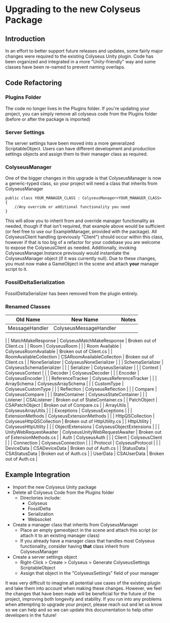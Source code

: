 # Upgrading to the new Colyseus Package

## Introduction

In an effort to better support future releases and updates, some fairly major changes were required to the existing Colyseus Unity plugin. Code has been organized and integrated in a more &quot;Unity-friendly&quot; way and some classes have been re-named to prevent naming overlaps.

## Code Refactoring

### Plugins Folder

The code no longer lives in the Plugins folder. If you&#39;re updating your project, you can simply remove all colyseus code from the Plugins folder (before or after the package is imported)

### Server Settings

The server settings have been moved into a more generalized ScriptableObject. Users can have different development and production settings objects and assign them to their manager class as required.

### ColyseusManager

One of the bigger changes in this upgrade is that ColyseusManager is now a generic-typed class, so your project will need a class that inherits from ColyseusManager

```
public class YOUR_MANAGER_CLASS : ColyseusManager<YOUR_MANAGER_CLASS>
{
    //Any override or additional functionality you need
}
```
This will allow you to inherit from and override manager functionality as needed, though if that isn&#39;t required, that example above would be sufficient (or feel free to use our ExampleManager, provided with the package). All ColyseusClient handling (previously &quot;Client&quot;) should occur within this class, however if that is too big of a refactor for your codebase you are welcome to expose the ColyseusClient as needed. Additionally, invoking ColyseusManager.Instance previously would instantiate the ColyseusManager object (if it was currently null). Due to these changes, you must now make a GameObject in the scene and attach **your** manager script to it.

### FossilDeltaSerialization

FossilDeltaSerializer has been removed from the plugin entirely.

### Renamed Classes

| **Old Name** | **New Name** | **Notes** |
| --- | --- | --- |
| MessageHandler | ColyseusMessageHandler |
 |
| MatchMakeResponse | ColyseusMatchMakeResponse | Broken out of Client.cs |
| Room | ColyseusRoom |
 |
| Room Available | ColyseusRoomAvailable | Broken out of Client.cs |
| RoomAvailableCollection | CSARoomAvailableCollection | Broken out of Client.cs |
| NoneSerializer | ColyseusNoneSerializer |
 |
| SchemaSerializer | ColyseusSchemaSerializer |
 |
| Serializer | ColyseusSerializer |
 |
| Context | ColyseusContext |
 |
| Decoder | ColyseusDecoder |
 |
| Encoder | ColyseusEncoder |
 |
| ReferenceTracker | ColyseusReferenceTracker |
 |
| ArraySchema | ColyseusArraySchema |
 |
| CustomType | ColyseusCustomType |
 |
| Reflection | ColyseusReflection |
 |
| Compare | ColyseusCompare |
 |
| StateContainer | ColyseusStateContainer |
 |
| Listener<T> | CSAListener<T> | Broken out of StateContainer.cs |
| PatchObject | CSAPatchObject | Broken out of Compare.cs |
| ArrayUtils | ColyseusArrayUtils |
 |
| Exceptions | ColyseusExceptions |
 |
| ExtensionMethods | ColyseusExtensionMethods |
 |
| HttpQSCollection | ColyseusHttpQSCollection | Broken out of HttpUtility.cs |
| HttpUtility | ColyseusHttpUtility |
 |
| ObjectExtensions | ColyseusObjectExtensions |
 |
| UnityWebRequestAwaiter | ColyseusUnityWebRequestAwaiter | Broken out of ExtensionMethods.cs |
| Auth | ColyseusAuth |
 |
| Client | ColyseusClient |
 |
| Connection | ColyseusConnection |
 |
| Protocol | ColyseusProtocol |
 |
| DeviceData | CSADeviceData | Broken out of Auth.cs |
| StatusData | CSAStatusData | Broken out of Auth.cs |
| UserData | CSAUserData | Broken out of Auth.cs |

## Example Integration

- Import the new Colyseus Unity package
- Delete all Colyseus Code from the Plugins folder
  - Directories include:
    - Colyseus
    - FossilDelta
    - Serialization
    - Websocket
- Create a manager class that inherits from ColyseusManager
  - Place an empty gameobject in the scene and attach this script (or attach it to an existing manager class)
  - If you already have a manager class that handles most Colyseus functionality, consider having **that** class inherit from ColyseusManager
- Create a server settings object
  - Right-Click > Create > Colyseus > Generate ColyseusSettings ScriptableObject
  - Assign that object in the &quot;ColyseusSettings&quot; field of your manager

It was very difficult to imagine all potential use cases of the existing plugin and take them into account when making these changes. However, we feel the changes that have been made will be beneficial for the future of the project, improving both longevity and stability. If you run into any problems when attempting to upgrade your project, please reach out and let us know so we can help and so we can update this documentation to help other developers in the future!